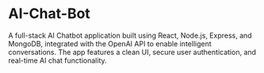 # AI-Chat-Bot
A full-stack AI Chatbot application built using React, Node.js, Express, and MongoDB, integrated with the OpenAI API to enable intelligent conversations. The app features a clean UI, secure user authentication, and real-time AI chat functionality.
